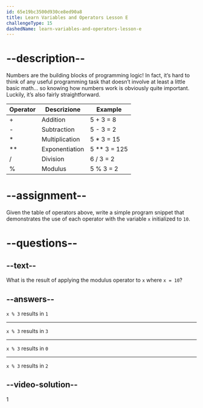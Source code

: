 ```yaml
---
id: 65e19bc3500d930ce8ed90a8
title: Learn Variables and Operators Lesson E
challengeType: 15
dashedName: learn-variables-and-operators-lesson-e
---
```


# --description--

Numbers are the building blocks of programming logic! In fact, it’s hard to think of any useful programming task that doesn’t involve at least a little basic math… so knowing how numbers work is obviously quite important. Luckily, it’s also fairly straightforward.

| Operator | Descrizione    | Example      |
| -------- | -------------- | ------------ |
| +        | Addition       | 5 + 3 = 8    |
| -        | Subtraction    | 5 - 3 = 2    |
| *        | Multiplication | 5 * 3 = 15   |
| **       | Exponentiation | 5 ** 3 = 125 |
| /        | Division       | 6 / 3 = 2    |
| %        | Modulus        | 5 % 3 = 2    |


# --assignment--

Given the table of operators above, write a simple program snippet that demonstrates the use of each operator with the variable `x` initialized to `10`.

# --questions--

## --text--

What is the result of applying the modulus operator to `x` where `x = 10`?

## --answers--

`x % 3` results in `1`

---

`x % 3` results in `3`

---

`x % 3` results in `0`

---

`x % 3` results in `2`


## --video-solution--

1
